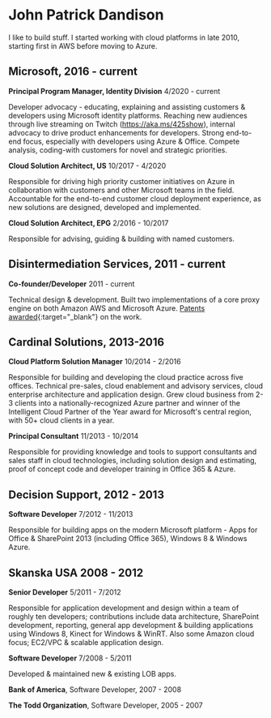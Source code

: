 # John Patrick Dandison

I like to build stuff. I started working with cloud platforms in late 2010, starting first in AWS before moving to Azure.

## Microsoft, 2016 - current

**Principal Program Manager, Identity Division** 4/2020 - current

Developer advocacy - educating, explaining and assisting customers & developers using Microsoft identity platforms. Reaching new audiences through live streaming on Twitch (https://aka.ms/425show), internal advocacy to drive product enhancements for developers. Strong end-to-end focus, especially with developers using Azure & Office. Compete analysis, coding-with customers for novel and strategic priorities.

**Cloud Solution Architect, US** 10/2017 - 4/2020

Responsible for driving high priority customer initiatives on Azure in collaboration with customers and other Microsoft teams in the field. Accountable for the end-to-end customer cloud deployment experience, as new solutions are designed, developed and implemented.

**Cloud Solution Architect, EPG** 2/2016 - 10/2017

Responsible for advising, guiding & building with named customers.

## Disintermediation Services, 2011 - current

**Co-founder/Developer** 2011 - current

Technical design & development. Built two implementations of a core proxy engine on both Amazon AWS and Microsoft Azure. [Patents awarded](https://pdfpiw.uspto.gov/.piw?Docid=9894019&idkey=NONE){:target="_blank"} on the work.

## Cardinal Solutions, 2013-2016

**Cloud Platform Solution Manager** 10/2014 - 2/2016

Responsible for building and developing the cloud practice across five offices. Technical pre-sales, cloud enablement and advisory services, cloud enterprise architecture and application design. Grew cloud business from 2-3 clients into a nationally-recognized Azure partner and winner of the Intelligent Cloud Partner of the Year award for Microsoft's central region, with 50+ cloud clients in a year.

**Principal Consultant** 11/2013 - 10/2014

Responsible for providing knowledge and tools to support consultants and sales staff in cloud technologies, including solution design and estimating, proof of concept code and developer training in Office 365 & Azure.

## Decision Support, 2012 - 2013

**Software Developer** 7/2012 - 11/2013

Responsible for building apps on the modern Microsoft platform - Apps for Office & SharePoint 2013 (including Office 365), Windows 8 & Windows Azure.

## Skanska USA 2008 - 2012

**Senior Developer** 5/2011 - 7/2012

Responsible for application development and design within a team of roughly ten developers; contributions include data architecture, SharePoint development, reporting, general app development & building applications using Windows 8, Kinect for Windows & WinRT. Also some Amazon cloud focus; EC2/VPC & scalable application design.

**Software Developer** 7/2008 - 5/2011

Developed & maintained new & existing LOB apps.

**Bank of America**, Software Developer, 2007 - 2008

**The Todd Organization**, Software Developer, 2005 - 2007
